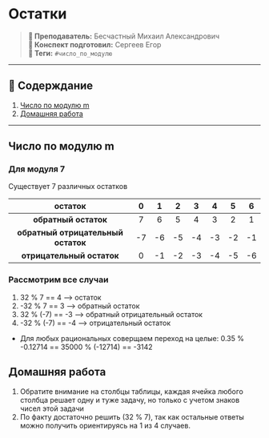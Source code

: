# Остатки

> **🐙 Преподаватель:** Бесчастный Михаил Александрович  
> **🦁 Конспект подготовил:** Сергеев Егор  
> **🌴 Теги:** `#число_по_модулю`

---

## 📕 Содерждание
1. [Число по модулю m](https://sourcecraft.dev/egoruzz/uit-brain/browse/Семестр%201/Программирование%20на%20языке%20Python/Лекции/03-09-2025.md?rev=main#chislo-po-modulyu-m)
2. [Домашняя работа](https://sourcecraft.dev/egoruzz/uit-brain/browse/Семестр%201/Программирование%20на%20языке%20Python/Лекции/03-09-2025.md?rev=main#domashnyaya-rabota)

---

## Число по модулю m

### Для модуля 7
Существует 7 различных остатков

|**остаток**|0|1|2|3|4|5|6|
|:-:|:-:|:-:|:-:|:-:|:-:|:-:|:-:|
|**обратный остаток**|7|6|5|4|3|2|1|
|**обратный отрицательный остаток**|-7|-6|-5|-4|-3|-2|-1|
|**отрицательный остаток**|0|-1|-2|-3|-4|-5|-6|

### Рассмотрим все случаи

1. 32 % 7 == 4 --> остаток
2. -32 % 7 == 3 --> обратный остаток
3. 32 % (-7) == -3 --> обратный отрицательный остаток
4. -32 % (-7) == -4 --> отрицательный остаток

- Для любых рациональных соверщаем переход на целые: 0.35 % -0.12714 == 35000 % (-12714) == -3142

## Домашняя работа
1. Обратите внимание на столбцы таблицы, каждая ячейка любого столбца решает одну и туже задачу, но только с учетом знаков чисел этой задачи
2. По факту достаточно решить (32 % 7), так как остальные ответы можно получить ориентируясь на 1 из 4 случаев.
